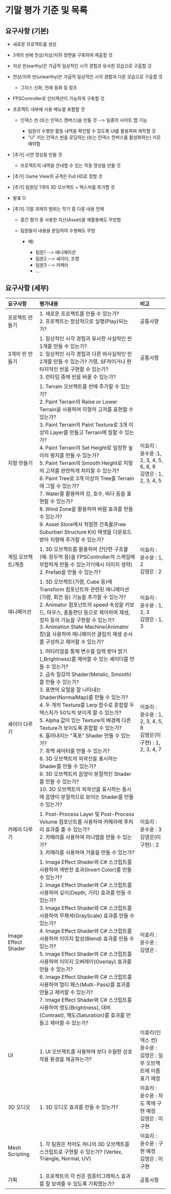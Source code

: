 # 기말 평가 기준 및 목록

## 요구사항 (기본)

- 새로운 프로젝트를 생성
- 3개의 씬에 천상/지상/지하 장면을 구축하여 제출할 것
- 지상 씬(earthy)은 가급적 일상적인 시각 경험과 유사한 모습으로 구출할 것
- 천상/지하 씬(unearthy)은 가급적 일상적인 시각 경험과 다른 모습으로 구출할 것

  - 그리스 신화, 전래 동화 등 참조
- FPSController로 인터랙션이 가능하게 구축할 것
- 프로젝트 내부에 사용 메뉴얼 포함할 것

  - 인덱스 씬 (또는 인덱스 캔버스)을 만들 것 --> 일종의 사이트 맵 기능

    - 팀원이 수행한 활동 내역을 확인할 수 있도록 UI를 활용하여 제작할 것
    - "U" 키는 인덱스 씬을 로딩하는 (또는 인덱스 컨버스를 활성화하는) 키로 예약함
- [추가] 시연 영상을 만들 것

  - 프로젝트의 내역을 안내할 수 있는 작동 영상을 만들 것
- [추가] Game View의 규격은 Full HD로 정할 것
- [추가] 팀원당 1개의 3D 오브젝트 + 텍스처를 추가할 것
- 발표 O
- [추가] 기말 과제의 범위는 학기 중 다룬 내용 전체

  - 중간 평가 중 사용한 자산(Asset)을 재활용해도 무방함
  - 팀원들이 내용을 분담하여 수행해도 무방

    - 예)

      - 팀원1 --> 애니메이션
      - 팀원2 --> 셰이더, 조명
      - 팀원3 --> 카메라
      - ...

## 요구사항 (세부)

| 요구사항            | 평가내용                                                                                                                                                                                                                                                                                                                                                                                                                                                                                                                                                                                                                                                                                                                                                  | 비고                                                                         |
| :------------------ | :-------------------------------------------------------------------------------------------------------------------------------------------------------------------------------------------------------------------------------------------------------------------------------------------------------------------------------------------------------------------------------------------------------------------------------------------------------------------------------------------------------------------------------------------------------------------------------------------------------------------------------------------------------------------------------------------------------------------------------------------------------- | :--------------------------------------------------------------------------- |
| 프로젝트 만들기     | 1. 새로운 프로젝트를 만들 수 있는가?<br />2. 프로젝트는 정상적으로 실행(Play)되는가?                                                                                                                                                                                                                                                                                                                                                                                                                                                                                                                                                                                                                                                                    | 공통사항                                                                     |
| 3개의 씬 만들기     | 1. 일상적인 시각 경험과 유사한 사실적인 씬 1개를 만들 수 있는가?<br />2. 일상적인 시각 경험과 다른 비사실적인 씬 2개를 만들 수 있는가? 가령, SF적이거나 판타지적인 씬을 구현할 수 있는가?<br />3. 런타임 중에 씬을 바꿀 수 있는가?                                                                                                                                                                                                                                                                                                                                                                                                                                                                                                                        | 공통사항                                                                     |
| 지형 만들기         | 1. Terrain 오브젝트를 씬에 추가할 수 있는가?<br />2. Paint Terrain의 Raise or Lower Terrain을 사용하여 지형의 고저를 표현할 수 있는가?<br />3. Paint Terrain의 Paint Texture로 3개 이상의 Layer를 만들고 Terrain에 칠할 수 있는가?<br />4. Paint Terrain의 Set Height로 일정한 높이의 평지를 만들 수 있는가?<br />5. Paint Terrain의 Smooth Height로 지형의 고저를 완만하게 처리할 수 있는가?<br />6. Paint Tree로 3개 이상의 Tree를 Terrain에 그릴 수 있는가?<br />7. Water를 활용하여 강, 호수, 바다 등을 표현할 수 있는가?<br />8. Wind Zone을 활용하여 바람 효과를 만들 수 있는가?<br />9. Asset Store에서 적절한 건축물(Free Suburban Structure Kit) 애셋을 다운로드 받아 지형에 추가할 수 있는가?                                          | 이효리 :<br />윤수윤 :1, 2, 3, 4, 5, 6, 8, 9 <br />김영은 : 1, 2, 3, 4, 5                           |
| 게임 오브젝트/계층  | 1. 3D 오브젝트를 활용하여 간단한 구조물(예: 원두막 등)을 FPSController의 스케일에 부합하게 만들 수 있는가?(예시 이미지 생략)<br />2. Prefab을 만들 수 있는가?                                                                                                                                                                                                                                                                                                                                                                                                                                                                                                                                                                                           | 이효리 :<br />윤수윤 : 1, 2 <br />김영은 : 2                                       |
| 애니메이션          | 1. 3D 오브젝트(가령, Cube 등)에 Transform 컴포넌트와 관련된 애니메이션(가령, 회전 등) 기능을 추가할 수 있는가?<br />2. Animator 컴포넌트의 speed 속성을 키보드, 마우스, 충돌판단 등으로 제어하여 재생, 정지 등의 기능을 구현할 수 있는가?<br />3. Animation State Machine(Animator 창)을 사용하여 애니메이션 클립의 재생 순서를 구성하고 제어할 수 있는가?                                                                                                                                                                                                                                                                                                                                                                                             | 이효리 :<br />윤수윤 : 1, 2, 3<br />김영은 : 1, 3                                    |
| 셰이더 다루기       | 1. 머티리얼을 통해 변수를 입력 받아 밝기(_Brightness)를 제어할 수 있는 셰이더를 만들 수 있는가?<br />2. 금속 질감의 Shader(Metalic, Smooth)를 만들 수 있는가?<br />3. 표면의 요철을 잘 나타내는 Shader(NormalMap)를 만들 수 있는가?<br />4. 두 개의 Texture를 Lerp 함수로 혼합할 두 텍스처가 50%씩 보이게 할 수 있는가?<br />5. Alpha 값이 있는 Texture의 배경에 다른 Texture가 보이도록 혼합할 수 있는가?<br />6. 흘러내리는 "폭포" Shader 만들 수 있는가?<br />7. 흑백 셰이터를 만들 수 있는가?<br />8. 3D 오브젝트의 외곽선을 표시하는 Shader를 만들 수 있는가?<br />9. 3D 오브젝트의 음영이 분절적인 Shader를 만들 수 있는가?<br />10. 3D 오브젝트의 외곽선을 표시하는 동시에 음영이 분절적으로 보이는 Shader를 만들 수 있는가?             | 이효리 :<br />윤수윤 : 1, 2, 3, 4, 5, 8<br />김영은(미구현) : 1, 2, 3, 4, 7                  |
| 카메라 다루기       | 1. Post-Process Layer 및 Post-Process Volume 컴포넌트를 사용하여 카메라에 후처리 효과를 줄 수 있는가?<br />2. 카메라를 사용하여 미니맵을 만들 수 있는가?<br />3. 카메라를 사용하여 거울을 만들 수 있는가?                                                                                                                                                                                                                                                                                                                                                                                                                                                                                                                                              | 이효리 :<br />윤수윤 : 3 <br />김영은(미구현) : 2                               |
| Image Effect Shader | 1. Image Effect Shader와 C# 스크립트를 사용하여 색반전 효과(Invert Color)를 만들 수 있는가?<br />2. Image Effect Shader와 C# 스크립트를 사용하여 깊이(Depth, 거리) 효과를 만들 수 있는가?<br />3. Image Effect Shader와 C# 스크립트를 사용하여 무채색(GrayScale) 효과를 만들 수 있는가?<br />4. Image Effect Shader와 C# 스크립트를 사용하여 이미지 합성(Blend) 효과를 만들 수 있는가?<br />5. Image Effect Shader와 C# 스크립트를 사용하여 이미지 오버레이(Overlay) 효과를 만들 수 있는가?<br />6. Image Effect Shader와 C# 스크립트를 사용하여 멀티 패스(Multi-Pass)를 효과를 만들고 제어할 수 있는가?<br />7. Image Effect Shader와 C# 스크립트를 사용하여 명도(Brightness), 대비(Contrast), 채도(Saturation)를 효과를 만들고 제어할 수 있는가? | 이효리 :<br />윤수윤 :<br />김영은 :                                         |
| UI                  | 1. UI 오브젝트를 사용하여 보다 수월한 상호작용 환경을 제공하는가?                                                                                                                                                                                                                                                                                                                                                                                                                                                                                                                                                                                                                                                                                        | 이효리(인덱스 씬)<br />윤수윤 :<br />김영은 : 일부 오브젝트에 이름 표기 예정 |
| 3D 오디오           | 1. 3D 오디오 효과를 만들 수 있는가?                                                                                                                                                                                                                                                                                                                                                                                                                                                                                                                                                                                                                                                                                                                      | 이효리 :<br />윤수윤 : 차도 쪽에 구현 예정 <br />김영은 : 미구현                                  |
| Mesh Scripting      | 1. 각 팀원은 적어도 하나의 3D 오브젝트를 스크립트로 구현할 수 있는가? (Vertex, Triangle, Normal, UV)                                                                                                                                                                                                                                                                                                                                                                                                                                                                                                                                                                                                                                                     | 이효리 :<br />윤수윤 : 구현 예정 <br />김영은 : 미구현                                  |
| 기획                | 1. 프로젝트의 각 씬은 컴퓨터그래픽스 효과를 잘 보여줄 수 있도록 기획했는가?                                                                                                                                                                                                                                                                                                                                                                                                                                                                                                                                                                                                                                                                              | 공통사항                                                                     |
